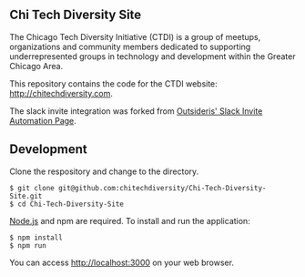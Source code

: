 Chi Tech Diversity Site
------------

The Chicago Tech Diversity Initiative (CTDI) is a group of meetups, organizations and community members dedicated to supporting underrepresented groups in technology and development within the Greater Chicago Area.

This repository contains the code for the CTDI website: <http://chitechdiversity.com>.

The slack invite integration was forked from [Outsideris' Slack Invite Automation Page](https://github.com/outsideris/slack-invite-automation).

## Development

Clone the respository and change to the directory.

```
$ git clone git@github.com:chitechdiversity/Chi-Tech-Diversity-Site.git
$ cd Chi-Tech-Diversity-Site
```

[Node.js](http://nodejs.org/) and npm are required. To install and run the application:

```shell
$ npm install
$ npm run
```

You can access <http://localhost:3000> on your web browser.
